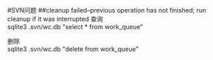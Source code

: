 #SVN问题
##cleanup failed–previous operation has not finished; run cleanup if it was interrupted
查询   
sqlite3 .svn/wc.db "select * from work_queue"

删除   
sqlite3 .svn/wc.db "delete from work_queue"